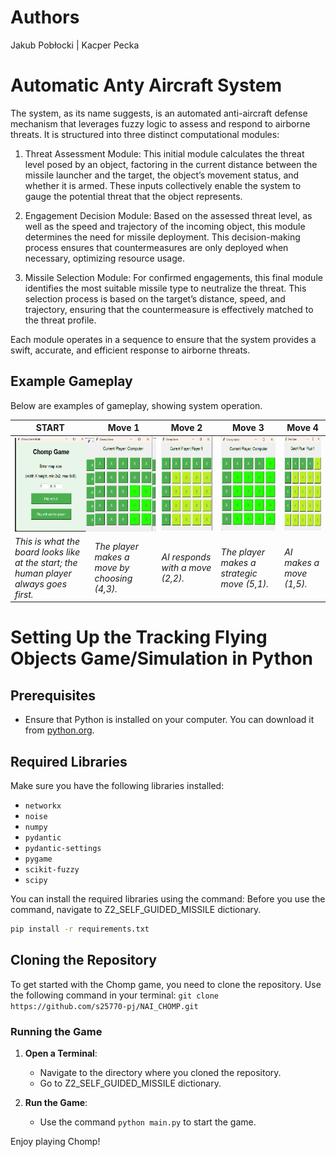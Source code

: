 # Authors 
Jakub Pobłocki |  Kacper Pecka
# Automatic Anty Aircraft System

The system, as its name suggests, is an automated anti-aircraft defense mechanism that leverages fuzzy logic to assess and respond to airborne threats. It is structured into three distinct computational modules:

1. Threat Assessment Module: This initial module calculates the threat level posed by an object, factoring in the current distance between the missile launcher and the target, the object’s movement status, and whether it is armed. These inputs collectively enable the system to gauge the potential threat that the object represents.

2. Engagement Decision Module: Based on the assessed threat level, as well as the speed and trajectory of the incoming object, this module determines the need for missile deployment. This decision-making process ensures that countermeasures are only deployed when necessary, optimizing resource usage.

3. Missile Selection Module: For confirmed engagements, this final module identifies the most suitable missile type to neutralize the threat. This selection process is based on the target’s distance, speed, and trajectory, ensuring that the countermeasure is effectively matched to the threat profile.

Each module operates in a sequence to ensure that the system provides a swift, accurate, and efficient response to airborne threats.

## Example Gameplay

Below are examples of gameplay, showing system operation.

| START | Move 1 | Move 2 | Move 3 | Move 4 |
|--------|--------|--------|--------|--------|
| <div style="text-align: center;display:flex;justify-content: space-around;"><img src="image/start_game.png" alt="Play 1" width="150" height="150"/><img src="image/play_1.png" alt="Play 1" width="150" height="150"/></div> | <div style="text-align: center;"><img src="image/play_2.png" alt="Play 2" width="150" height="150"/></div> | <div style="text-align: center;"><img src="image/play_3.png" alt="Play 3" width="150" height="150"/></div> | <div style="text-align: center;"><img src="image/play_3_1.png" alt="Play 4" width="150" height="150"/></div> | <div style="text-align: center;"><img src="image/play_4.png" alt="Play 5" width="150" height="150"/></div> |
| *This is what the board looks like at the start; the human player always goes first.* | *The player makes a move by choosing (4,3).* | *AI responds with a move (2,2).* | *The player makes a strategic move (5,1).* | *AI makes a move (1,5).* |

# Setting Up the Tracking Flying Objects Game/Simulation in Python

## Prerequisites
- Ensure that Python is installed on your computer. You can download it from [python.org](https://www.python.org/downloads/).

## Required Libraries
Make sure you have the following libraries installed:

- `networkx`
- `noise`
- `numpy`
- `pydantic`
- `pydantic-settings`
- `pygame`
- `scikit-fuzzy`
- `scipy`


You can install the required libraries using the command:
Before you use the command, navigate to Z2_SELF_GUIDED_MISSILE dictionary.

```bash
pip install -r requirements.txt
```


## Cloning the Repository
To get started with the Chomp game, you need to clone the repository. Use the following command in your terminal:
```git clone https://github.com/s25770-pj/NAI_CHOMP.git```

### Running the Game
1. **Open a Terminal**:
   - Navigate to the directory where you cloned the repository.
   - Go to Z2_SELF_GUIDED_MISSILE dictionary.

2. **Run the Game**:
   - Use the command `python main.py` to start the game.

Enjoy playing Chomp!
